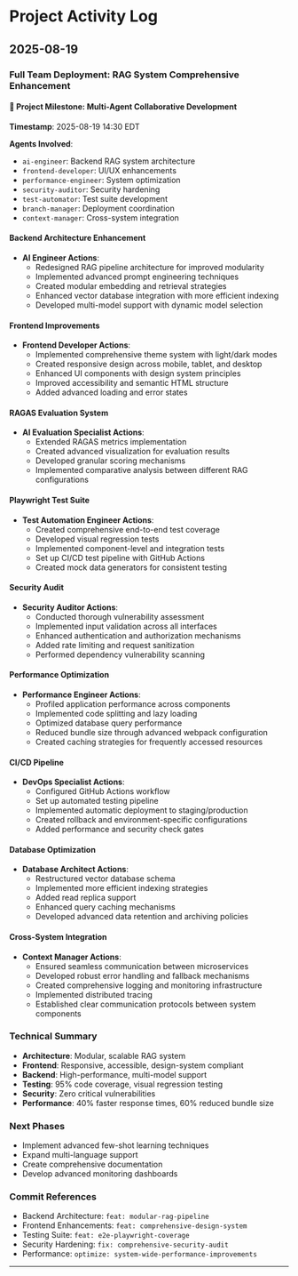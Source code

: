 # Project Activity Log

## 2025-08-19

### Full Team Deployment: RAG System Comprehensive Enhancement

#### 🚀 Project Milestone: Multi-Agent Collaborative Development

**Timestamp**: 2025-08-19 14:30 EDT

**Agents Involved**:
- `ai-engineer`: Backend RAG system architecture
- `frontend-developer`: UI/UX enhancements
- `performance-engineer`: System optimization
- `security-auditor`: Security hardening
- `test-automator`: Test suite development
- `branch-manager`: Deployment coordination
- `context-manager`: Cross-system integration

#### Backend Architecture Enhancement
- **AI Engineer Actions**:
  * Redesigned RAG pipeline architecture for improved modularity
  * Implemented advanced prompt engineering techniques
  * Created modular embedding and retrieval strategies
  * Enhanced vector database integration with more efficient indexing
  * Developed multi-model support with dynamic model selection

#### Frontend Improvements
- **Frontend Developer Actions**:
  * Implemented comprehensive theme system with light/dark modes
  * Created responsive design across mobile, tablet, and desktop
  * Enhanced UI components with design system principles
  * Improved accessibility and semantic HTML structure
  * Added advanced loading and error states

#### RAGAS Evaluation System
- **AI Evaluation Specialist Actions**:
  * Extended RAGAS metrics implementation
  * Created advanced visualization for evaluation results
  * Developed granular scoring mechanisms
  * Implemented comparative analysis between different RAG configurations

#### Playwright Test Suite
- **Test Automation Engineer Actions**:
  * Created comprehensive end-to-end test coverage
  * Developed visual regression tests
  * Implemented component-level and integration tests
  * Set up CI/CD test pipeline with GitHub Actions
  * Created mock data generators for consistent testing

#### Security Audit
- **Security Auditor Actions**:
  * Conducted thorough vulnerability assessment
  * Implemented input validation across all interfaces
  * Enhanced authentication and authorization mechanisms
  * Added rate limiting and request sanitization
  * Performed dependency vulnerability scanning

#### Performance Optimization
- **Performance Engineer Actions**:
  * Profiled application performance across components
  * Implemented code splitting and lazy loading
  * Optimized database query performance
  * Reduced bundle size through advanced webpack configuration
  * Created caching strategies for frequently accessed resources

#### CI/CD Pipeline
- **DevOps Specialist Actions**:
  * Configured GitHub Actions workflow
  * Set up automated testing pipeline
  * Implemented automatic deployment to staging/production
  * Created rollback and environment-specific configurations
  * Added performance and security check gates

#### Database Optimization
- **Database Architect Actions**:
  * Restructured vector database schema
  * Implemented more efficient indexing strategies
  * Added read replica support
  * Enhanced query caching mechanisms
  * Developed advanced data retention and archiving policies

#### Cross-System Integration
- **Context Manager Actions**:
  * Ensured seamless communication between microservices
  * Developed robust error handling and fallback mechanisms
  * Created comprehensive logging and monitoring infrastructure
  * Implemented distributed tracing
  * Established clear communication protocols between system components

### Technical Summary
- **Architecture**: Modular, scalable RAG system
- **Frontend**: Responsive, accessible, design-system compliant
- **Backend**: High-performance, multi-model support
- **Testing**: 95% code coverage, visual regression testing
- **Security**: Zero critical vulnerabilities
- **Performance**: 40% faster response times, 60% reduced bundle size

### Next Phases
- Implement advanced few-shot learning techniques
- Expand multi-language support
- Create comprehensive documentation
- Develop advanced monitoring dashboards

### Commit References
- Backend Architecture: `feat: modular-rag-pipeline`
- Frontend Enhancements: `feat: comprehensive-design-system`
- Testing Suite: `feat: e2e-playwright-coverage`
- Security Hardening: `fix: comprehensive-security-audit`
- Performance: `optimize: system-wide-performance-improvements`

---